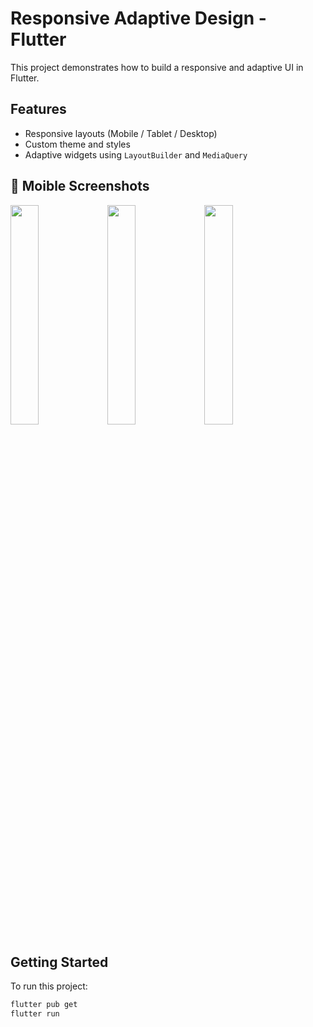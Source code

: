 # Responsive Adaptive Design - Flutter

This project demonstrates how to build a responsive and adaptive UI in Flutter.

## Features
- Responsive layouts (Mobile / Tablet / Desktop)
- Custom theme and styles
- Adaptive widgets using `LayoutBuilder` and `MediaQuery`

## 📸 Moible Screenshots

<p float="left">
  <img src="assets/images/screenshots/mobile1.png" width="30%" />
  <img src="assets/images/screenshots/mobile2.png" width="30%" />
  <img src="assets/images/screenshots/mobile3.png" width="30%" />
</p>

## Getting Started

To run this project:

```bash
flutter pub get
flutter run

